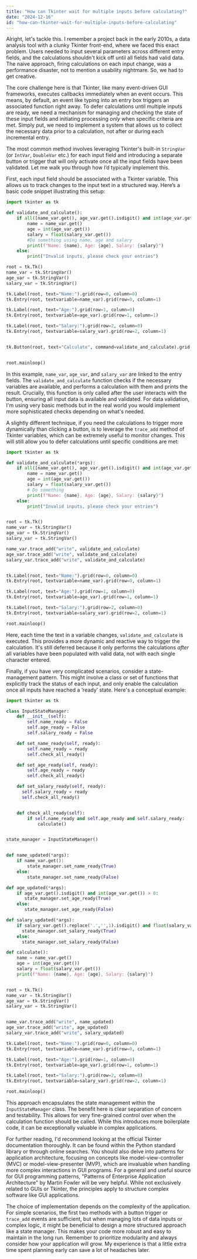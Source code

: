 ```yaml
---
title: "How can Tkinter wait for multiple inputs before calculating?"
date: "2024-12-16"
id: "how-can-tkinter-wait-for-multiple-inputs-before-calculating"
---
```


Alright, let's tackle this. I remember a project back in the early 2010s, a data analysis tool with a clunky Tkinter front-end, where we faced this exact problem. Users needed to input several parameters across different entry fields, and the calculations shouldn't kick off until all fields had valid data. The naive approach, firing calculations on each input change, was a performance disaster, not to mention a usability nightmare. So, we had to get creative.

The core challenge here is that Tkinter, like many event-driven GUI frameworks, executes callbacks immediately when an event occurs. This means, by default, an event like typing into an entry box triggers an associated function right away. To defer calculations until multiple inputs are ready, we need a mechanism for managing and checking the state of these input fields and initiating processing *only* when specific criteria are met. Simply put, we need to implement a system that allows us to collect the necessary data prior to a calculation, not after or during each incremental entry.

The most common method involves leveraging Tkinter's built-in `StringVar` (or `IntVar`, `DoubleVar` etc.) for each input field and introducing a separate button or trigger that will only activate once all the input fields have been validated. Let me walk you through how I’d typically implement this.

First, each input field should be associated with a Tkinter variable. This allows us to track changes to the input text in a structured way. Here’s a basic code snippet illustrating this setup:

```python
import tkinter as tk

def validate_and_calculate():
    if all([name_var.get(), age_var.get().isdigit() and int(age_var.get())>0, salary_var.get().replace('.','',1).isdigit() and float(salary_var.get())>0]):
        name = name_var.get()
        age = int(age_var.get())
        salary = float(salary_var.get())
        #Do something using name, age and salary
        print(f"Name: {name}, Age: {age}, Salary: {salary}")
    else:
        print("Invalid inputs, please check your entries")

root = tk.Tk()
name_var = tk.StringVar()
age_var = tk.StringVar()
salary_var = tk.StringVar()

tk.Label(root, text="Name:").grid(row=0, column=0)
tk.Entry(root, textvariable=name_var).grid(row=0, column=1)

tk.Label(root, text="Age:").grid(row=1, column=0)
tk.Entry(root, textvariable=age_var).grid(row=1, column=1)

tk.Label(root, text="Salary:").grid(row=2, column=0)
tk.Entry(root, textvariable=salary_var).grid(row=2, column=1)


tk.Button(root, text="Calculate", command=validate_and_calculate).grid(row=3, column=0, columnspan=2)


root.mainloop()
```

In this example, `name_var`, `age_var`, and `salary_var` are linked to the entry fields. The `validate_and_calculate` function checks if the necessary variables are available, and performs a calculation with them and prints the result. Crucially, this function is only called after the user interacts with the button, ensuring all input data is available and validated. For data validation, I'm using very basic methods but in the real world you would implement more sophisticated checks depending on what's needed.

A slightly different technique, if you need the calculations to trigger more dynamically than clicking a button, is to leverage the `trace_add` method of Tkinter variables, which can be extremely useful to monitor changes. This will still allow you to defer calculations until specific conditions are met:

```python
import tkinter as tk

def validate_and_calculate(*args):
    if all([name_var.get(), age_var.get().isdigit() and int(age_var.get())>0, salary_var.get().replace('.','',1).isdigit() and float(salary_var.get())>0]):
        name = name_var.get()
        age = int(age_var.get())
        salary = float(salary_var.get())
        # Do something
        print(f"Name: {name}, Age: {age}, Salary: {salary}")
    else:
        print("Invalid inputs, please check your entries")


root = tk.Tk()
name_var = tk.StringVar()
age_var = tk.StringVar()
salary_var = tk.StringVar()

name_var.trace_add("write", validate_and_calculate)
age_var.trace_add("write", validate_and_calculate)
salary_var.trace_add("write", validate_and_calculate)


tk.Label(root, text="Name:").grid(row=0, column=0)
tk.Entry(root, textvariable=name_var).grid(row=0, column=1)

tk.Label(root, text="Age:").grid(row=1, column=0)
tk.Entry(root, textvariable=age_var).grid(row=1, column=1)

tk.Label(root, text="Salary:").grid(row=2, column=0)
tk.Entry(root, textvariable=salary_var).grid(row=2, column=1)

root.mainloop()
```

Here, each time the text in a variable changes, `validate_and_calculate` is executed. This provides a more dynamic and reactive way to trigger the calculation. It's still deferred because it only performs the calculations *after* all variables have been populated with valid data, not with each single character entered.

Finally, if you have very complicated scenarios, consider a state-management pattern. This might involve a class or set of functions that explicitly track the status of each input, and only enable the calculation once all inputs have reached a ‘ready’ state. Here's a conceptual example:

```python
import tkinter as tk

class InputStateManager:
    def __init__(self):
        self.name_ready = False
        self.age_ready = False
        self.salary_ready = False

    def set_name_ready(self, ready):
        self.name_ready = ready
        self.check_all_ready()

    def set_age_ready(self, ready):
        self.age_ready = ready
        self.check_all_ready()

    def set_salary_ready(self, ready):
      self.salary_ready = ready
      self.check_all_ready()


    def check_all_ready(self):
        if self.name_ready and self.age_ready and self.salary_ready:
            calculate()


state_manager = InputStateManager()


def name_updated(*args):
    if name_var.get():
        state_manager.set_name_ready(True)
    else:
        state_manager.set_name_ready(False)

def age_updated(*args):
    if age_var.get().isdigit() and int(age_var.get()) > 0:
       state_manager.set_age_ready(True)
    else:
       state_manager.set_age_ready(False)

def salary_updated(*args):
    if salary_var.get().replace('.','',1).isdigit() and float(salary_var.get()) > 0:
      state_manager.set_salary_ready(True)
    else:
      state_manager.set_salary_ready(False)

def calculate():
    name = name_var.get()
    age = int(age_var.get())
    salary = float(salary_var.get())
    print(f"Name: {name}, Age: {age}, Salary: {salary}")


root = tk.Tk()
name_var = tk.StringVar()
age_var = tk.StringVar()
salary_var = tk.StringVar()


name_var.trace_add("write", name_updated)
age_var.trace_add("write", age_updated)
salary_var.trace_add("write", salary_updated)

tk.Label(root, text="Name:").grid(row=0, column=0)
tk.Entry(root, textvariable=name_var).grid(row=0, column=1)

tk.Label(root, text="Age:").grid(row=1, column=0)
tk.Entry(root, textvariable=age_var).grid(row=1, column=1)

tk.Label(root, text="Salary:").grid(row=2, column=0)
tk.Entry(root, textvariable=salary_var).grid(row=2, column=1)

root.mainloop()
```

This approach encapsulates the state management within the `InputStateManager` class. The benefit here is clear separation of concern and testability. This allows for very fine-grained control over when the calculation function should be called. While this introduces more boilerplate code, it can be exceptionally valuable in complex applications.

For further reading, I'd recommend looking at the official Tkinter documentation thoroughly. It can be found within the Python standard library or through online searches. You should also delve into patterns for application architecture, focusing on concepts like model-view-controller (MVC) or model-view-presenter (MVP), which are invaluable when handling more complex interactions in GUI programs. For a general and useful source for GUI programming patterns, "Patterns of Enterprise Application Architecture" by Martin Fowler will be very helpful. While not exclusively related to GUIs or Tkinter, the principles apply to structure complex software like GUI applications.

The choice of implementation depends on the complexity of the application. For simple scenarios, the first two methods with a button trigger or `trace_add` events are sufficient, but when managing lots of data inputs or complex logic, it might be beneficial to design a more structured approach like a state manager. This makes your code more robust and easy to maintain in the long run. Remember to prioritize modularity and always consider how your application will grow. My experience is that a little extra time spent planning early can save a lot of headaches later.

